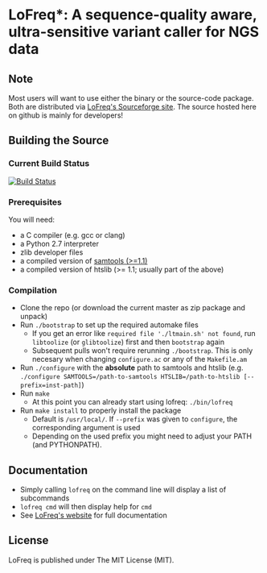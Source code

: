 # LoFreq*: A sequence-quality aware, ultra-sensitive variant caller for NGS data



## Note

Most users will want to use either the binary or the source-code
package. Both are distributed via
[LoFreq's Sourceforge site](https://sourceforge.net/projects/lofreq/files/).
The source hosted here on github is mainly for developers!



## Building the Source

### Current Build Status

[![Build Status](https://travis-ci.org/CSB5/lofreq.svg?branch=master)](https://travis-ci.org/CSB5/lofreq)

### Prerequisites

You will need:

- a C compiler (e.g. gcc or clang)
- a Python 2.7 interpreter
- zlib developer files
- a compiled version of [samtools (>=1.1)]((http://sourceforge.net/projects/samtools/files/samtools/1.1/samtools-1.1.tar.bz2/download))
- a compiled version of htslib (>= 1.1; usually part of the above)

### Compilation

- Clone the repo (or download the current master as zip package and unpack)
- Run `./bootstrap` to set up the required automake files
  - If you get an error like `required file './ltmain.sh'
    not found`, run `libtoolize` (or `glibtoolize`) first and then
    `bootstrap` again
  - Subsequent pulls won't require rerunning `./bootstrap`. This is
    only necesary when changing `configure.ac` or any of the `Makefile.am`
- Run `./configure` with the **absolute** path to samtools and htslib
  (e.g. `./configure SAMTOOLS=/path-to-samtools HTSLIB=/path-to-htslib
  [--prefix=inst-path]`)
- Run `make`
  - At this point you can already start using lofreq: `./bin/lofreq`
- Run `make install` to properly install the package
  - Default is `/usr/local/`. If `--prefix` was given to `configure`,
    the corresponding argument is used
  - Depending on the used prefix you might need to adjust your PATH (and PYTHONPATH).


## Documentation

- Simply calling `lofreq` on the command line will display a list of
subcommands
- `lofreq cmd` will then display help for `cmd`
- See [LoFreq's website](http://csb5.github.io/lofreq/) for full documentation


## License

LoFreq is published under The MIT License (MIT).


